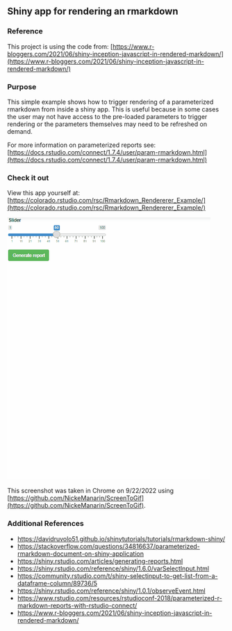 ## Shiny app for rendering an rmarkdown

### Reference

This project is using the code from: [https://www.r-bloggers.com/2021/06/shiny-inception-javascript-in-rendered-markdown/](https://www.r-bloggers.com/2021/06/shiny-inception-javascript-in-rendered-markdown/)

### Purpose

This simple example shows how to trigger rendering of a parameterized rmarkdown from inside a shiny app. This is useful because in some cases the user may not have access to the pre-loaded parameters to trigger rendering or the parameters themselves may need to be refreshed on demand. 

For more information on parameterized reports see: [https://docs.rstudio.com/connect/1.7.4/user/param-rmarkdown.html](https://docs.rstudio.com/connect/1.7.4/user/param-rmarkdown.html)

### Check it out 

View this app yourself at: [https://colorado.rstudio.com/rsc/Rmarkdown_Rendererer_Example/](https://colorado.rstudio.com/rsc/Rmarkdown_Rendererer_Example/)

![Triggering the Rmarkdown to generate from a Shiny App](Rmarkdown_Rendererer_Example.gif)

This screenshot was taken in Chrome on 9/22/2022 using [https://github.com/NickeManarin/ScreenToGif](https://github.com/NickeManarin/ScreenToGif). 

### Additional References

 - https://davidruvolo51.github.io/shinytutorials/tutorials/rmarkdown-shiny/ 
 - https://stackoverflow.com/questions/34816637/parameterized-rmarkdown-document-on-shiny-application
 - https://shiny.rstudio.com/articles/generating-reports.html 
 - https://shiny.rstudio.com/reference/shiny/1.6.0/varSelectInput.html
 - https://community.rstudio.com/t/shiny-selectinput-to-get-list-from-a-dataframe-column/89736/5
 - https://shiny.rstudio.com/reference/shiny/1.0.1/observeEvent.html
 - https://www.rstudio.com/resources/rstudioconf-2018/parameterized-r-markdown-reports-with-rstudio-connect/
 - https://www.r-bloggers.com/2021/06/shiny-inception-javascript-in-rendered-markdown/
